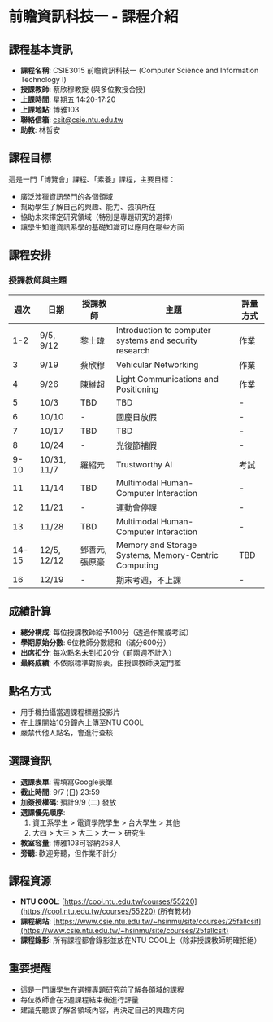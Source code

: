 # 前瞻資訊科技一 - 課程介紹

## 課程基本資訊

- **課程名稱**: CSIE3015 前瞻資訊科技一 (Computer Science and Information Technology I)
- **授課教師**: 蔡欣穆教授 (與多位教授合授)
- **上課時間**: 星期五 14:20-17:20
- **上課地點**: 博雅103
- **聯絡信箱**: [csit@csie.ntu.edu.tw](mailto:csit@csie.ntu.edu.tw)
- **助教**: 林哲安

## 課程目標

這是一門「博覽會」課程、「素養」課程，主要目標：

- 廣泛涉獵資訊學門的各個領域
- 幫助學生了解自己的興趣、能力、強項所在
- 協助未來擇定研究領域（特別是專題研究的選擇）
- 讓學生知道資訊系學的基礎知識可以應用在哪些方面

## 課程安排

### 授課教師與主題

| 週次 | 日期 | 授課教師 | 主題 | 評量方式 |
|------|------|----------|------|----------|
| 1-2 | 9/5, 9/12 | 黎士瑋 | Introduction to computer systems and security research | 作業 |
| 3 | 9/19 | 蔡欣穆 | Vehicular Networking | 作業 |
| 4 | 9/26 | 陳維超 | Light Communications and Positioning | 作業 |
| 5 | 10/3 | TBD | TBD | - |
| 6 | 10/10 | - | 國慶日放假 | - |
| 7 | 10/17 | TBD | TBD | - |
| 8 | 10/24 | - | 光復節補假 | - |
| 9-10 | 10/31, 11/7 | 羅紹元 | Trustworthy AI | 考試 |
| 11 | 11/14 | TBD | Multimodal Human-Computer Interaction | - |
| 12 | 11/21 | - | 運動會停課 | - |
| 13 | 11/28 | TBD | Multimodal Human-Computer Interaction | - |
| 14-15 | 12/5, 12/12 | 鄧善元, 張原豪 | Memory and Storage Systems, Memory-Centric Computing | TBD |
| 16 | 12/19 | - | 期末考週，不上課 | - |

## 成績計算

- **總分構成**: 每位授課教師給予100分（透過作業或考試）
- **學期原始分數**: 6位教師分數總和（滿分600分）
- **出席扣分**: 每次點名未到扣20分（前兩週不計入）
- **最終成績**: 不依照標準對照表，由授課教師決定門檻

## 點名方式

- 用手機拍攝當週課程標題投影片
- 在上課開始10分鐘內上傳至NTU COOL
- 嚴禁代他人點名，會進行查核

## 選課資訊

- **選課表單**: 需填寫Google表單
- **截止時間**: 9/7 (日) 23:59
- **加簽授權碼**: 預計9/9 (二) 發放
- **選課優先順序**:
  1. 資工系學生 > 電資學院學生 > 台大學生 > 其他
  2. 大四 > 大三 > 大二 > 大一 > 研究生
- **教室容量**: 博雅103可容納258人
- **旁聽**: 歡迎旁聽，但作業不計分

## 課程資源

- **NTU COOL**: [https://cool.ntu.edu.tw/courses/55220](https://cool.ntu.edu.tw/courses/55220) (所有教材)
- **課程網站**: [https://www.csie.ntu.edu.tw/~hsinmu/site/courses/25fallcsit](https://www.csie.ntu.edu.tw/~hsinmu/site/courses/25fallcsit)
- **課程錄影**: 所有課程都會錄影並放在NTU COOL上（除非授課教師明確拒絕）

## 重要提醒

- 這是一門讓學生在選擇專題研究前了解各領域的課程
- 每位教師會在2週課程結束後進行評量
- 建議先聽課了解各領域內容，再決定自己的興趣方向